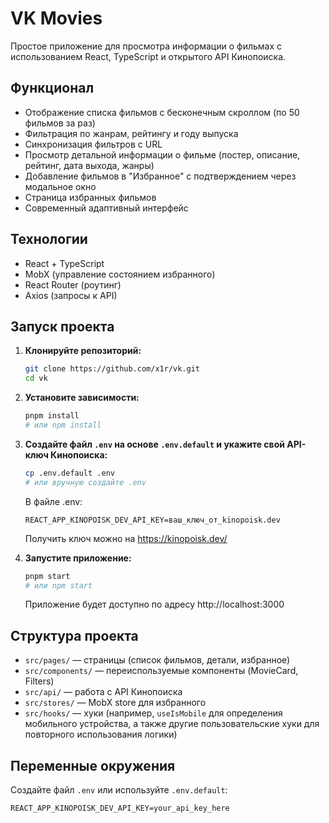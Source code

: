 # VK Movies

Простое приложение для просмотра информации о фильмах с использованием React, TypeScript и открытого API Кинопоиска.

## Функционал

- Отображение списка фильмов с бесконечным скроллом (по 50 фильмов за раз)
- Фильтрация по жанрам, рейтингу и году выпуска
- Синхронизация фильтров с URL
- Просмотр детальной информации о фильме (постер, описание, рейтинг, дата выхода, жанры)
- Добавление фильмов в "Избранное" с подтверждением через модальное окно
- Страница избранных фильмов
- Современный адаптивный интерфейс

## Технологии

- React + TypeScript
- MobX (управление состоянием избранного)
- React Router (роутинг)
- Axios (запросы к API)

## Запуск проекта

1. **Клонируйте репозиторий:**
   ```sh
   git clone https://github.com/x1r/vk.git
   cd vk
   ```
2. **Установите зависимости:**
   ```sh
   pnpm install
   # или npm install
   ```
3. **Создайте файл `.env` на основе `.env.default` и укажите свой API-ключ Кинопоиска:**

   ```sh
   cp .env.default .env
   # или вручную создайте .env
   ```

   В файле .env:

   ```env
   REACT_APP_KINOPOISK_DEV_API_KEY=ваш_ключ_от_kinopoisk.dev
   ```

   Получить ключ можно на https://kinopoisk.dev/

4. **Запустите приложение:**
   ```sh
   pnpm start
   # или npm start
   ```
   Приложение будет доступно по адресу http://localhost:3000

## Структура проекта

- `src/pages/` — страницы (список фильмов, детали, избранное)
- `src/components/` — переиспользуемые компоненты (MovieCard, Filters)
- `src/api/` — работа с API Кинопоиска
- `src/stores/` — MobX store для избранного
- `src/hooks/` — хуки (например, `useIsMobile` для определения мобильного устройства, а также другие пользовательские хуки для повторного использования логики)

## Переменные окружения

Создайте файл `.env` или используйте `.env.default`:

```
REACT_APP_KINOPOISK_DEV_API_KEY=your_api_key_here
```
